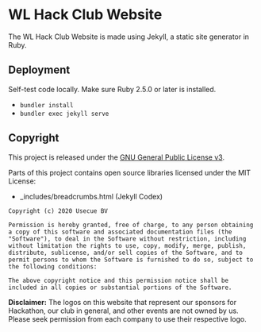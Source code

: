 # WL Hack Club Website

The WL Hack Club Website is made using Jekyll, a static site generator in Ruby.

## Deployment

Self-test code locally. Make sure Ruby 2.5.0 or later is installed.

- `bundler install`
- `bundler exec jekyll serve`

## Copyright

This project is released under the [GNU General Public License v3](LICENSE).

Parts of this project contains open source libraries licensed under the MIT License:

- \_includes/breadcrumbs.html (Jekyll Codex)

```
Copyright (c) 2020 Usecue BV

Permission is hereby granted, free of charge, to any person obtaining a copy of this software and associated documentation files (the "Software"), to deal in the Software without restriction, including without limitation the rights to use, copy, modify, merge, publish, distribute, sublicense, and/or sell copies of the Software, and to permit persons to whom the Software is furnished to do so, subject to the following conditions:

The above copyright notice and this permission notice shall be included in all copies or substantial portions of the Software.
```

**Disclaimer:** The logos on this website that represent our sponsors for Hackathon, our club in general, and other events are not owned by us. Please seek permission from each company to use their respective logo.

